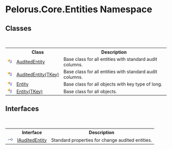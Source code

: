 # Pelorus.Core.Entities Namespace

## Classes
&nbsp;<table><tr><th></th><th>Class</th><th>Description</th></tr><tr><td>![Public class](media/pubclass.gif "Public class")</td><td><a href="20441D1D">AuditedEntity</a></td><td>
Base class for all entities with standard audit columns.</td></tr><tr><td>![Public class](media/pubclass.gif "Public class")</td><td><a href="7E472187">AuditedEntity(TKey)</a></td><td>
Base class for all entities with standard audit columns.</td></tr><tr><td>![Public class](media/pubclass.gif "Public class")</td><td><a href="670FE005">Entity</a></td><td>
Base class for all objects with key type of long.</td></tr><tr><td>![Public class](media/pubclass.gif "Public class")</td><td><a href="56B6FF42">Entity(TKey)</a></td><td>
Base class for all objects.</td></tr></table>

## Interfaces
&nbsp;<table><tr><th></th><th>Interface</th><th>Description</th></tr><tr><td>![Public interface](media/pubinterface.gif "Public interface")</td><td><a href="6F59D04F">IAuditedEntity</a></td><td>
Standard properties for change audited entities.</td></tr></table>&nbsp;

